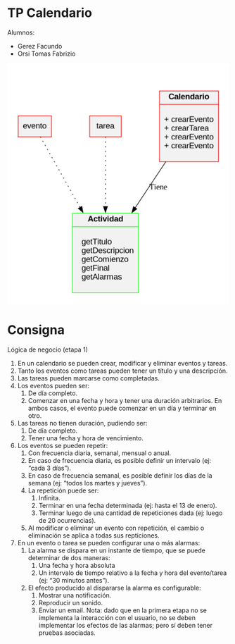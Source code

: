 # TP Calendario

Alumnos:

- Gerez Facundo
- Orsi Tomas Fabrizio

![Diagrama UML](Diagrama/diagramaClases.png)

# Consigna
Lógica de negocio (etapa 1)

1. En un calendario se pueden crear, modificar y eliminar eventos y tareas.
2. Tanto los eventos como tareas pueden tener un título y una descripción.
3. Las tareas pueden marcarse como completadas.
4. Los eventos pueden ser:
	1. De día completo.
	2. Comenzar en una fecha y hora y tener una duración arbitrarios.
        En ambos casos, el evento puede comenzar en un día y terminar en otro.
5. Las tareas no tienen duración, pudiendo ser:
	1. De día completo.
	2. Tener una fecha y hora de vencimiento.
6. Los eventos se pueden repetir:
	1. Con frecuencia diaria, semanal, mensual o anual.
	2. En caso de frecuencia diaria, es posible definir un intervalo (ej: “cada 3 días”).
	3. En caso de frecuencia semanal, es posible definir los días de la semana (ej: “todos los martes y jueves”).
	4. La repetición puede ser:
		1. Infinita.
		2. Terminar en una fecha determinada (ej: hasta el 13 de enero).
		3. Terminar luego de una cantidad de repeticiones dada (ej: luego de 20 ocurrencias).
	5. Al modificar o eliminar un evento con repetición, el cambio o eliminación se aplica a todas sus repticiones.
7. En un evento o tarea se pueden configurar una o más alarmas:
	1. La alarma se dispara en un instante de tiempo, que se puede determinar de dos maneras:
		1. Una fecha y hora absoluta
		2. Un intervalo de tiempo relativo a la fecha y hora del evento/tarea (ej: “30 minutos antes”).
	2. El efecto producido al dispararse la alarma es configurable:
		1. Mostrar una notificación.
		2. Reproducir un sonido.
		3. Enviar un email.
		Nota: dado que en la primera etapa no se implementa la interacción con el usuario, no se deben implementar los efectos de las alarmas; pero sí deben tener pruebas asociadas.
